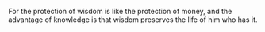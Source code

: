 For the protection of wisdom is like the protection of money, and the advantage of knowledge is that wisdom preserves the life of him who has it.
